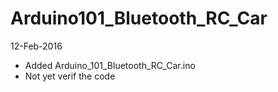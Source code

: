 ﻿# Arduino101_Bluetooth_RC_Car

12-Feb-2016 
- Added Arduino_101_Bluetooth_RC_Car.ino
- Not yet verif the code

